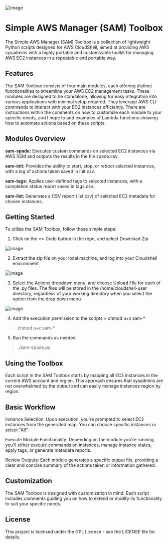 ![image](https://github.com/NIA-cnewton/sam-toolbox/assets/140832515/89098cbf-59be-4a74-85e3-9e39c3346328)


# Simple AWS Manager (SAM) Toolbox

The Simple AWS Manager (SAM) Toolbox is a collection of lightweight Python scripts designed for AWS CloudShell, aimed at providing AWS sysadmins with a highly portable and customizable toolkit for managing AWS EC2 instances in a repeatable and portable way.

## Features
The SAM Toolbox consists of four main modules, each offering distinct functionalities to streamline your AWS EC2 management tasks. These modules are designed to be standalone, allowing for easy integration into various applications with minimal setup required. They leverage AWS CLI commands to interact with your EC2 instances efficiently. There are instructions within the comments on how to customize each module to your specific needs, and I hope to add examples of Lambda functions showing how to automate actions based on these scripts.

## Modules Overview

**sam-spade:** Executes custom commands on selected EC2 instances via AWS SSM and outputs the results in the file spade.csv.

**sam-init:** Provides the ability to start, stop, or reboot selected instances, with a log of actions taken saved in init.csv.

**sam-tags:** Applies user-defined tags to selected instances, with a completion status report saved in tags.csv.

**sam-list:** Generates a CSV report (list.csv) of selected EC2 metadata for chosen instances.


## Getting Started

To utilize the SAM Toolbox, follow these simple steps:

1. Click on the <> Code button in the repo, and select Download Zip
   
![image](https://github.com/NIA-cnewton/sam-toolbox/assets/140832515/23dc54dd-7f38-430c-9fe0-a3a07b604c51)
 
2. Extract the zip file on your local machine, and log into your Cloudshell environment
   
![image](https://github.com/NIA-cnewton/sam-toolbox/assets/140832515/24c335cc-7df3-4997-bd8b-1da9df781652)

3. Select the Actions dropdown menu, and choose Upload File for each of the .py files. The files will be stored in the /home/cloudshell-user directory, regardless of your working directory when you select the option from the drop down menu
   
![image](https://github.com/NIA-cnewton/sam-toolbox/assets/140832515/30280e3d-cc90-4eac-9a3c-bdb52e0cfe98)

4. Add the execution permission to the scripts > chmod u+x sam-*
> chmod u+x sam-*

5. Run the commands as needed
> ./sam-spade.py

## Using the Toolbox

Each script in the SAM Toolbox starts by mapping all EC2 instances in the current AWS account and region. This approach ensures that sysadmins are not overwhelmed by the output and can easily manage instances region by region.

## Basic Workflow

Instance Selection: Upon execution, you're prompted to select EC2 instances from the generated map. You can choose specific instances or select "All".

Execute Module Functionality: Depending on the module you're running, you'll either execute commands on instances, manage instance states, apply tags, or generate metadata reports.

Review Outputs: Each module generates a specific output file, providing a clear and concise summary of the actions taken or information gathered.

## Customization

The SAM Toolbox is designed with customization in mind. Each script includes comments guiding you on how to extend or modify its functionality to suit your specific needs.

## License
This project is licensed under the GPL License - see the LICENSE file for details.
